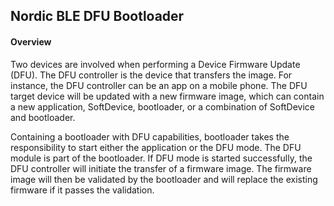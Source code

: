 ## Nordic  BLE DFU Bootloader

#### Overview

Two devices are involved when performing a Device Firmware Update (DFU). The DFU controller is the device that transfers the image. For instance, the DFU controller can be an app on a mobile phone. The DFU target device will be updated with a new firmware image, which can contain a new application, SoftDevice, bootloader, or a combination of SoftDevice and bootloader. 

Containing a bootloader with DFU capabilities, bootloader takes the responsibility to start either the application or the DFU mode. The DFU module is part of the bootloader. If DFU mode is started successfully, the DFU controller will initiate the transfer of a firmware image. The firmware image will then be validated by the bootloader and will replace the existing firmware if it passes the validation. 


